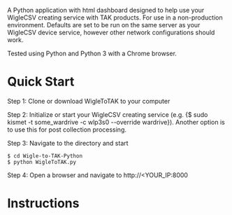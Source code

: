 A Python application with html dashboard designed to help use your WigleCSV creating service with TAK products.
For use in a non-production environment.
Defaults are set to be run on the same server as your WigleCSV device service, however other network configurations should work.

Tested using Python and Python 3 with a Chrome browser.
# Quick Start
Step 1:
Clone or download WigleToTAK to your computer

Step 2:
Initialize or start your WigleCSV creating service (e.g. {$ sudo kismet -t some_wardrive -c wlp3s0 --override wardrive}). Another option is to use this for post collection processing.

Step 3:
Navigate to the directory and start
```
$ cd Wigle-to-TAK-Python
$ python WigleToTAK.py
```

Step 4:
Open a browser and navigate to http://<YOUR_IP:8000


# Instructions
